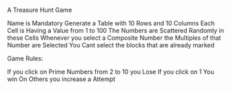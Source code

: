A Treasure Hunt Game

Name is Mandatory Generate a Table with 10 Rows and 10 Columns Each Cell is Having a Value from 1 to 100 The Numbers are Scattered Randomly in these Cells Whenever you select a Composite Number the Multiples of that Number are Selected You Cant select the blocks that are already marked

Game Rules:

If you click on Prime Numbers from 2 to 10 you Lose If you click on 1 You win On Others you increase a Attempt